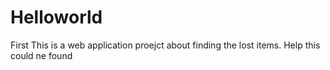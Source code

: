 # Helloworld
First
This is a web application proejct about finding the lost items.
Help this could ne found
